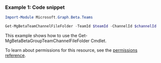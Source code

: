 ### Example 1: Code snippet

```powershellImport-Module Microsoft.Graph.Beta.Teams

Get-MgBetaTeamChannelFileFolder -TeamId $teamId -ChannelId $channelId
```
This example shows how to use the Get-MgBetaBetaGroupTeamChannelFileFolder Cmdlet.
To learn about permissions for this resource, see the [permissions reference](/graph/permissions-reference).

